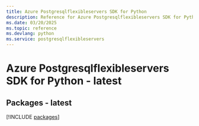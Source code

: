 ```yaml
---
title: Azure Postgresqlflexibleservers SDK for Python
description: Reference for Azure Postgresqlflexibleservers SDK for Python
ms.date: 03/20/2025
ms.topic: reference
ms.devlang: python
ms.service: postgresqlflexibleservers
---
```

# Azure Postgresqlflexibleservers SDK for Python - latest
## Packages - latest
[!INCLUDE [packages](postgresqlflexibleservers-index.md)]
